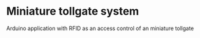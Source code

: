 # Miniature tollgate system
Arduino application with RFID as an access control of an miniature tollgate
